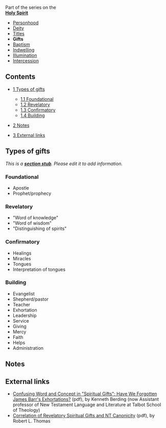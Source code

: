 Part of the series on the  
**[Holy Spirit](Holy_Spirit "Holy Spirit")**
-   [Personhood](Personhood_of_the_Holy_Spirit "Personhood of the Holy Spirit")
-   [Deity](Deity_of_the_Holy_Spirit "Deity of the Holy Spirit")
-   [Titles](Titles_of_the_Holy_Spirit "Titles of the Holy Spirit")
-   **Gifts**
-   [Baptism](Baptism_of_the_Holy_Spirit "Baptism of the Holy Spirit")
-   [Indwelling](Indwelling_of_the_Holy_Spirit "Indwelling of the Holy Spirit")
-   [Illumination](Illumination_of_the_Holy_Spirit "Illumination of the Holy Spirit")
-   [Intercession](Intercession_of_the_Holy_Spirit "Intercession of the Holy Spirit")


## Contents

-   [1 Types of gifts](#Types_of_gifts)
    -   [1.1 Foundational](#Foundational)
    -   [1.2 Revelatory](#Revelatory)
    -   [1.3 Confirmatory](#Confirmatory)
    -   [1.4 Building](#Building)

-   [2 Notes](#Notes)
-   [3 External links](#External_links)

## Types of gifts

*This is a **[section stub](http://www.theopedia.com/Category:Theopedia_sectionstubs "Category:Theopedia sectionstubs")**. Please edit it to add information.*
### Foundational

-   Apostle
-   Prophet/prophecy

### Revelatory

-   "Word of knowledge"
-   "Word of wisdom"
-   "Distinguishing of spirits"

### Confirmatory

-   Healings
-   Miracles
-   Tongues
-   Interpretation of tongues

### Building

-   Evangelist
-   Shepherd/pastor
-   Teacher
-   Exhortation
-   Leadership
-   Service
-   Giving
-   Mercy
-   Faith
-   Helps
-   Administration

## Notes

## External links

-   [Confusing Word and Concept in "Spiritual Gifts": Have We Forgotten James Barr's Exhortations?](http://www.etsjets.org/jets/journal/43/43-1/43-1-pp037-051_JETS.pdf)
    (pdf), by Kenneth Berding (now Assistant professor of New Testament
    Language and Literature at Talbot School of Theology)
-   [Correlation of Revelatory Spiritual Gifts and NT Canonicity](http://www.tms.edu/tmsj/tmsj8a.pdf)
    (pdf), by Robert L. Thomas




